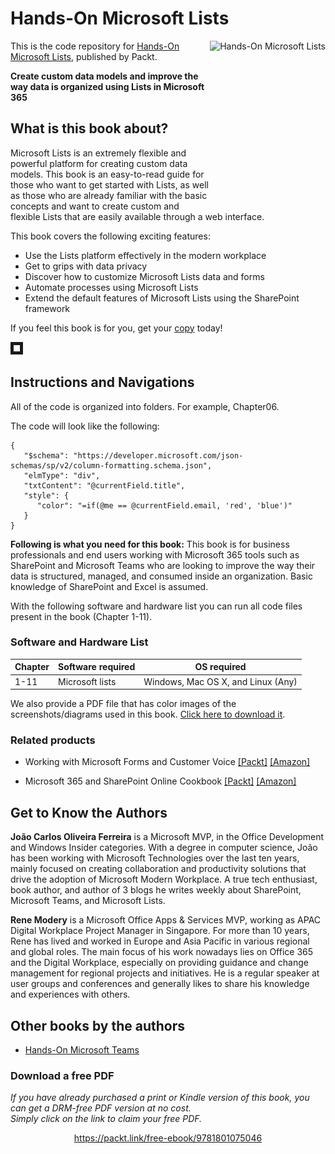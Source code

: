 # Hands-On Microsoft Lists

<a href="https://www.packtpub.com/product/hands-on-microsoft-lists/9781801075046"><img src="https://static.packt-cdn.com/products/9781801075046/cover/smaller" alt="Hands-On Microsoft Lists" height="256px" align="right"></a>

This is the code repository for [Hands-On Microsoft Lists](https://www.packtpub.com/product/hands-on-microsoft-lists/9781801075046), published by Packt.

**Create custom data models and improve the way data is organized using Lists in Microsoft 365**

## What is this book about?
Microsoft Lists is an extremely flexible and powerful platform for creating custom data models. This book is an easy-to-read guide for those who want to get started with Lists, as well as those who are already familiar with the basic concepts and want to create custom and flexible Lists that are easily available through a web interface.

This book covers the following exciting features: 
* Use the Lists platform effectively in the modern workplace
* Get to grips with data privacy
* Discover how to customize Microsoft Lists data and forms
* Automate processes using Microsoft Lists
* Extend the default features of Microsoft Lists using the SharePoint framework

If you feel this book is for you, get your [copy](https://www.amazon.com/dp/1801075042) today!

<a href="https://www.packtpub.com/?utm_source=github&utm_medium=banner&utm_campaign=GitHubBanner"><img src="https://raw.githubusercontent.com/PacktPublishing/GitHub/master/GitHub.png" 
alt="https://www.packtpub.com/" border="5" /></a>


## Instructions and Navigations
All of the code is organized into folders. For example, Chapter06.

The code will look like the following:
```
{
   "$schema": "https://developer.microsoft.com/json-schemas/sp/v2/column-formatting.schema.json",
   "elmType": "div",
   "txtContent": "@currentField.title",
   "style": {
      "color": "=if(@me == @currentField.email, 'red', 'blue')"
   }
}

```

**Following is what you need for this book:**
This book is for business professionals and end users working with Microsoft 365 tools such as SharePoint and Microsoft Teams who are looking to improve the way their data is structured, managed, and consumed inside an organization. Basic knowledge of SharePoint and Excel is assumed.

With the following software and hardware list you can run all code files present in the book (Chapter 1-11).

### Software and Hardware List

| Chapter  | Software required                   | OS required                        |
| -------- | ------------------------------------| -----------------------------------|
| 1-11        |Microsoft lists                     | Windows, Mac OS X, and Linux (Any) |

We also provide a PDF file that has color images of the screenshots/diagrams used in this book. [Click here to download it](https://static.packt-cdn.com/downloads/9781801075046_ColorImages.pdf).

### Related products <Other books you may enjoy>
* Working with Microsoft Forms and Customer Voice [[Packt]](https://www.packtpub.com/product/working-with-microsoft-forms-and-customer-voice/9781801070171) [[Amazon]](https://www.amazon.com/dp/1801070172)

* Microsoft 365 and SharePoint Online Cookbook [[Packt]](https://www.packtpub.com/product/microsoft-365-and-sharepoint-online-cookbook/9781838646677) [[Amazon]](https://www.amazon.com/dp/1838646671)

## Get to Know the Authors
**João Carlos Oliveira Ferreira**
is a Microsoft MVP, in the Office Development and Windows Insider categories. With a degree in computer science, João has been working with Microsoft Technologies over the last ten years, mainly focused on creating collaboration and productivity solutions that drive the adoption of Microsoft Modern Workplace. A true tech enthusiast, book author, and author of 3 blogs he writes weekly about SharePoint, Microsoft Teams, and Microsoft Lists.

**Rene Modery**
is a Microsoft Office Apps & Services MVP, working as APAC Digital Workplace Project Manager in Singapore. For more than 10 years, Rene has lived and worked in Europe and Asia Pacific in various regional and global roles. The main focus of his work nowadays lies on Office 365 and the Digital Workplace, especially on providing guidance and change management for regional projects and initiatives. He is a regular speaker at user groups and conferences and generally likes to share his knowledge and experiences with others.


## Other books by the authors
* [Hands-On Microsoft Teams](https://www.packtpub.com/product/hands-on-microsoft-teams/9781839213984)
### Download a free PDF

 <i>If you have already purchased a print or Kindle version of this book, you can get a DRM-free PDF version at no cost.<br>Simply click on the link to claim your free PDF.</i>
<p align="center"> <a href="https://packt.link/free-ebook/9781801075046">https://packt.link/free-ebook/9781801075046 </a> </p>